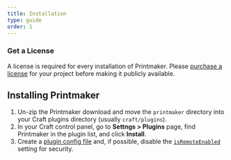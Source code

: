 ```yaml
---
title: Installation
type: guide
order: 1
---
```



### Get a License

A license is required for every installation of Printmaker. Please [purchase a license](/guide/index.html#Buy-Printmaker) for your project before making it publicly available.

## Installing Printmaker

1. Un-zip the Printmaker download and move the `printmaker` directory into your Craft plugins directory (usually `craft/plugins`).
1. In your Craft control panel, go to **Settngs > Plugins** page, find Printmaker in the plugin list, and click **Install**.
1. Create a [plugin config file](/guide/configuration.html) and, if possible, disable the [`isRemoteEnabled`](/guide/configuration.html#isRemoteEnabled) setting for security.
